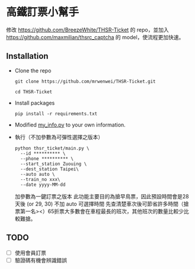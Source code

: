 # 高鐵訂票小幫手

修改 https://github.com/BreezeWhite/THSR-Ticket 的 repo，並加入 https://github.com/maxmilian/thsrc_captcha 的 model，使流程更加快速。

## Installation

* Clone the repo
  ```
  git clone https://github.com/mrwenwei/THSR-Ticket.git

  cd THSR-Ticket
  ```

* Install packages
  ```
  pip install -r requirements.txt
  ```

* Modified [my_info.py](https://github.com/mrwenwei/THSR-Ticket/blob/f4b525ed192898691c650bdd3762bd15ffa77744/thsr_ticket/configs/web/my_info.py#L2) to your own information.

* 執行（不加參數為可彈性選擇之版本）
  ```
  python thsr_ticket/main.py \
    --id ********** \
    --phone ********** \
    --start_station Zuouing \
    --dest_station Taipei\
    --auto auto \
    --train_no xxx\
    --date yyyy-MM-dd
  ```
  加參數為一鍵訂票之版本
  此功能主要目的為搶早鳥票，因此預設時間會是28天後 (or 29, 30)
  不加 auto 可選擇時間
  先查清楚車次後可節省許多時間（搶票第一名><）65折票大多數會在車程最長的班次，其他班次的數量比較少比較難搶。

## TODO
- [ ] 使用會員訂票 
- [ ] 驗證碼有機會辨識錯誤
